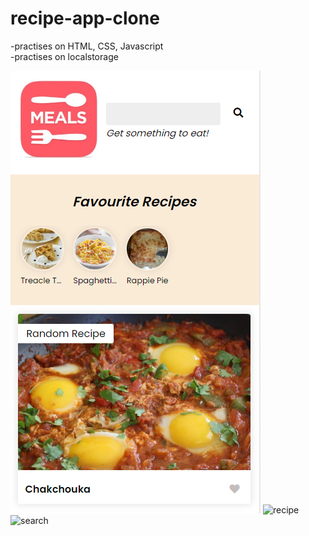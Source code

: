 # recipe-app-clone
-practises on HTML, CSS, Javascript <br/>
-practises on localstorage

![home](/screenshots/home.png)
![recipe](https://github.com/matthewchan55/recipe-app-clone/assets/75091114/c380ba9f-cc67-449b-8334-81fe6dabfd9f)
![search](https://github.com/matthewchan55/recipe-app-clone/assets/75091114/071cdd5d-96ea-4d66-ae97-f0808e533290)
